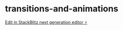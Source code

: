 # transitions-and-animations

[Edit in StackBlitz next generation editor ⚡️](https://stackblitz.com/~/github.com/MissKluck/transitions-and-animations)
